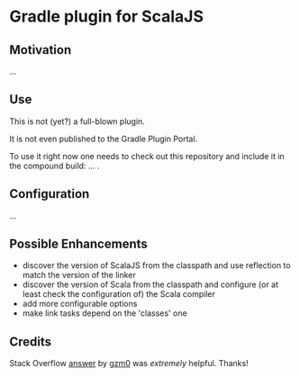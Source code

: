 # Gradle plugin for ScalaJS #

## Motivation ##

...

## Use ##

This is not (yet?) a full-blown plugin.

It is not even published to the Gradle Plugin Portal.

To use it right now one needs to check out this repository
and include it in the compound build: ... .

## Configuration ##

...

## Possible Enhancements ##

- discover the version of ScalaJS from the classpath and use reflection
to match the version of the linker
- discover the version of Scala from the classpath and configure
  (or at least check the configuration of) the Scala compiler
- add more configurable options
- make link tasks depend on the 'classes' one

## Credits ##

Stack Overflow [answer](https://stackoverflow.com/a/65777102/670095)
by [gzm0](https://stackoverflow.com/users/1149944/gzm0) was
*extremely* helpful. Thanks!

